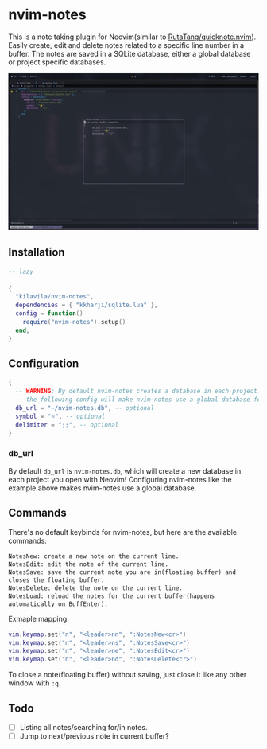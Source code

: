 # nvim-notes

This is a note taking plugin for Neovim(similar to <a href="https://github.com/RutaTang/quicknote.nvim">RutaTang/quicknote.nvim</a>).
Easily create, edit and delete notes related to a specific line number in a buffer.
The notes are saved in a SQLite database, either a global database or project specific databases.

<img src="./nvim-notes.jpg" />

## Installation
```lua
-- lazy

{
  "kilavila/nvim-notes",
  dependencies = { "kkharji/sqlite.lua" },
  config = function()
    require("nvim-notes").setup()
  end,
}
```

## Configuration
```lua
{
  -- WARNING: By default nvim-notes creates a database in each project!
  -- the following config will make nvim-notes use a global database for all projects
  db_url = "~/nvim-notes.db", -- optional
  symbol = "⭐", -- optional
  delimiter = ";;", -- optional
}
```

### db_url
By default `db_url` is `nvim-notes.db`, which will create a new database in each project you open with Neovim!
Configuring nvim-notes like the example above makes nvim-notes use a global database.

## Commands
There's no default keybinds for nvim-notes, but here are the available commands:

```
NotesNew: create a new note on the current line.
NotesEdit: edit the note of the current line.
NotesSave: save the current note you are in(floating buffer) and closes the floating buffer.
NotesDelete: delete the note on the current line.
NotesLoad: reload the notes for the current buffer(happens automatically on BuffEnter).
```

Exmaple mapping:
```lua
vim.keymap.set("n", "<leader>nn", ":NotesNew<cr>")
vim.keymap.set("n", "<leader>ns", ":NotesSave<cr>")
vim.keymap.set("n", "<leader>ne", ":NotesEdit<cr>")
vim.keymap.set("n", "<leader>nd", ":NotesDelete<cr>")
```

To close a note(floating buffer) without saving, just close it like any other window with `:q`.

## Todo

- [ ] Listing all notes/searching for/in notes.
- [ ] Jump to next/previous note in current buffer?
